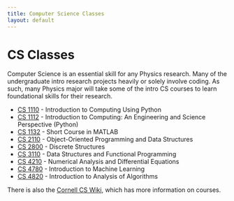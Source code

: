 ```yaml
---
title: Computer Science Classes
layout: default
---
```

<link rel="stylesheet" href="/main.css">

# CS Classes

Computer Science is an essential skill for any Physics research. Many of the undergraduate intro research projects heavily or solely involve coding. As such, many Physics major will take some of the intro CS courses to learn foundational skills for their research.

- [CS 1110](/classes/cs/CS1110.html) - Introduction to Computing Using Python
- [CS 1112](/classes/cs/CS1112.html) - Introduction to Computing: An Engineering and Science Perspective (Python)
- [CS 1132](/classes/cs/CS1132.html) - Short Course in MATLAB
- [CS 2110](/classes/cs/CS2110.html) - Object-Oriented Programming and Data Structures
- [CS 2800](/classes/cs/CS2800.html) - Discrete Structures
- [CS 3110](/classes/cs/CS3110.html) - Data Structures and Functional Programming
- [CS 4210](/classes/cs/MATH4250.html) - Numerical Analysis and Differential Equations
- [CS 4780](/classes/cs/CS4780.html) - Introduction to Machine Learning
- [CS 4820](/classes/cs/CS4820.html) - Introduction to Analysis of Algorithms

There is also the [Cornell CS Wiki](https://cornellcswiki.gitlab.io/), which has more information on courses.
